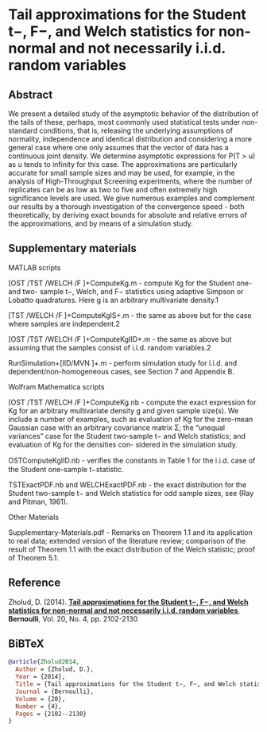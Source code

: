 # Tail approximations for the Student t−, F−, and Welch statistics for non-normal and not necessarily i.i.d. random variables

## Abstract
We present a detailed study of the asymptotic behavior of the distribution of the tails of these, perhaps, most commonly used statistical tests under non-standard conditions, that is, releasing the underlying assumptions of normality, independence and identical distribution and considering a more general case where one only assumes that the vector of data has a continuous joint density. We determine asymptotic expressions for P(T > u) as u tends to infinity for this case. The approximations are particularly accurate for small sample sizes and may be used, for example, in the analysis of High-Throughput Screening experiments, where the number of replicates can be as low as two to five and often extremely high significance levels are used. We give numerous examples and complement our results by a thorough investigation of the convergence speed - both theoretically, by deriving exact bounds for absolute and relative errors of the approximations, and by means of a simulation study.

## Supplementary materials

MATLAB scripts

[OST /TST /WELCH /F ]+ComputeKg.m - compute Kg for the Student one- and two- sample t−,
Welch, and F− statistics using adaptive Simpson or Lobatto quadratures. Here g is an arbitrary
multivariate density.1

[TST /WELCH /F ]+ComputeKgIS+.m - the same as above but for the case where samples are
independent.2

[OST /TST /WELCH /F ]+ComputeKgIID+.m - the same as above but assuming that the samples
consist of i.i.d. random variables.2

RunSimulation+[IID/MVN ]+.m - perform simulation study for i.i.d. and dependent/non-homogeneous
cases, see Section 7 and Appendix B.

Wolfram Mathematica scripts

[OST /TST /WELCH /F ]+ComputeKg.nb - compute the exact expression for Kg for an arbitrary
multivariate density g and given sample size(s). We include a number of examples, such as evaluation
of Kg for the zero-mean Gaussian case with an arbitrary covariance matrix Σ; the “unequal variances”
case for the Student two-sample t− and Welch statistics; and evaluation of Kg for the densities con-
sidered in the simulation study.

OSTComputeKgIID.nb - veriﬁes the constants in Table 1 for the i.i.d. case of the Student one-sample
t−statistic.

TSTExactPDF.nb and WELCHExactPDF.nb - the exact distribution for the Student two-sample
t− and Welch statistics for odd sample sizes, see (Ray and Pitman, 1961).

Other Materials

Supplementary-Materials.pdf - Remarks on Theorem 1.1 and its application to real data; extended
version of the literature review; comparison of the result of Theorem 1.1 with the exact distribution
of the Welch statistic; proof of Theorem 5.1.

## Reference
Zholud, D. (2014). [**Tail approximations for the Student t−, F−, and Welch statistics for non-normal and not necessarily i.i.d. random variables**](http://www.zholud.com/articles/Tail-approximations-for-the-Student-t-,-F-,-and-Welch-statistics-for-non-normal-and-not-necessarily-i.i.d.-random-variables.pdf), **Bernoulli**, Vol. 20, No. 4, pp. 2102-2130

## BiBTeX

``` BiBTeX
@article{Zholud2014,
  Author = {Zholud, D.},
  Year = {2014},
  Title = {Tail approximations for the Student t−, F−, and Welch statistics for non-normal and not necessarily i.i.d. random variables},
  Journal = {Bernoulli},
  Volume = {20},
  Number = {4},
  Pages = {2102--2130}
}
``` 
